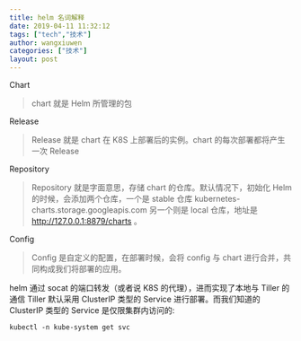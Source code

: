 ```yaml
---
title: helm 名词解释
date: 2019-04-11 11:32:12
tags: ["tech","技术"]
author: wangxiuwen
categories: ["技术"]
layout: post
---
```


Chart
>chart 就是 Helm 所管理的包

Release
>Release 就是 chart 在 K8S 上部署后的实例。chart 的每次部署都将产生一次 Release

Repository
>Repository 就是字面意思，存储 chart 的仓库。默认情况下，初始化 Helm 的时候，会添加两个仓库，一个是 stable 仓库 kubernetes-charts.storage.googleapis.com 另一个则是 local 仓库，地址是 http://127.0.0.1:8879/charts 。

Config
>Config 是自定义的配置，在部署时候，会将 config 与 chart 进行合并，共同构成我们将部署的应用。

helm 通过 socat 的端口转发（或者说 K8S 的代理），进而实现了本地与 Tiller 的通信
Tiller 默认采用 ClusterIP 类型的 Service 进行部署。而我们知道的 ClusterIP 类型的 Service 是仅限集群内访问的:

```
kubectl -n kube-system get svc
```